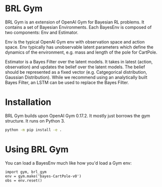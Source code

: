 # BRL Gym

BRL Gym is an extension of OpenAI Gym for Bayesian RL problems. It contains a set of Bayesian Environments. Each BayesEnv is composed of two components: Env and Estimator. 

Env is the typical OpenAI Gym env with observation space and action space. Env typically has unobservable latent parameters which define the dynamics of the environment, e.g. mass and length of the pole for CartPole. 

Estimator is a Bayes Filter over the latent models. It takes in latest (action, observation) and updates the belief over the latent models. The belief should be represented as a fixed vector (e.g. Catgegorical distribution, Gaussian Distribution). While we recommend using an analytically built Bayes Filter, an LSTM can be used to replace the Bayes Filter.

# Installation
BRL Gym builds upon OpenAI Gym 0.17.2. It mostly just borrows the gym structure. It runs on Python 3.

```bash
python -m pip install -e .
```

# Using BRL Gym
You can load a BayesEnv much like how you'd load a Gym env:
```
import gym, brl_gym
env = gym.make('bayes-CartPole-v0')
obs = env.reset()
```
